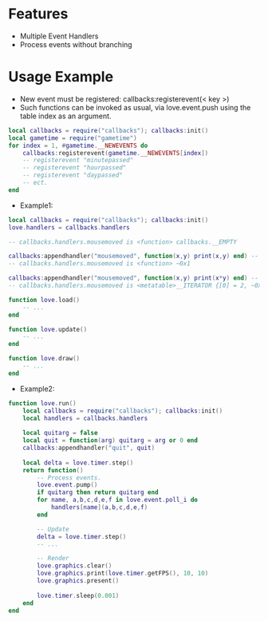# Features
* Multiple Event Handlers
* Process events without branching
# Usage Example
* New event must be registered: callbacks:registerevent(< key >)
* Such functions can be invoked as usual, via love.event.push using the table index as an argument.
``` lua
local callbacks = require("callbacks"); callbacks:init()
local gametime = require("gametime")
for index = 1, #gametime.__NEWEVENTS do
    callbacks:registerevent(gametime.__NEWEVENTS[index])
    -- registerevent "minutepassed"
    -- registerevent "hourpassed"
    -- registerevent "daypassed"
    -- ect.
end

```
* Example1:
``` lua
local callbacks = require("callbacks"); callbacks:init()
love.handlers = callbacks.handlers

-- callbacks.handlers.mousemoved is <function> callbacks.__EMPTY

callbacks:appendhandler("mousemoved", function(x,y) print(x,y) end) -- return's function ~0x1
-- callbacks.handlers.mousemoved is <function> ~0x1

callbacks:appendhandler("mousemoved", function(x,y) print(x*y) end) -- return's function ~0x2
-- callbacks.handlers.mousemoved is <metatable>__ITERATOR {[0] = 2, ~0x1, ~0x2 }

function love.load()
    -- ...
end

function love.update()
    -- ...
end

function love.draw()
    -- ...
end
```
* Example2:
``` lua
function love.run()    
    local callbacks = require("callbacks"); callbacks:init()
    local handlers = callbacks.handlers
    
    local quitarg = false
    local quit = function(arg) quitarg = arg or 0 end
    callbacks:appendhandler("quit", quit)
    
    local delta = love.timer.step()
    return function()
        -- Process events.
        love.event.pump()
        if quitarg then return quitarg end
        for name, a,b,c,d,e,f in love.event.poll_i do
            handlers[name](a,b,c,d,e,f)
        end

        -- Update
        delta = love.timer.step()
        -- ...

        -- Render
        love.graphics.clear()
        love.graphics.print(love.timer.getFPS(), 10, 10)
        love.graphics.present()
        
        love.timer.sleep(0.001)
    end
end
```
